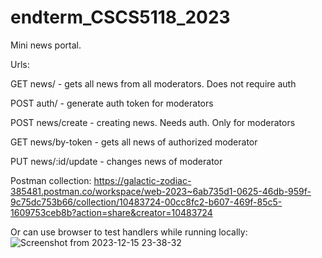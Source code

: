 # endterm_CSCS5118_2023
Mini news portal.

Urls:

GET news/ - gets all news from all moderators. Does not require auth

POST auth/ - generate auth token for moderators

POST news/create - creating news. Needs auth. Only for moderators

GET news/by-token - gets all news of authorized moderator

PUT news/:id/update - changes news of moderator

Postman collection: https://galactic-zodiac-385481.postman.co/workspace/web-2023~6ab735d1-0625-46db-959f-9c75dc753b66/collection/10483724-00cc8fc2-b607-469f-85c5-1609753ceb8b?action=share&creator=10483724

Or can use browser to test handlers while running locally:
![Screenshot from 2023-12-15 23-38-32](https://github.com/Defaultse/endterm_CSCS5118_2023/assets/45491587/9e0d4476-dc2b-4204-a798-cb968145ea60)
